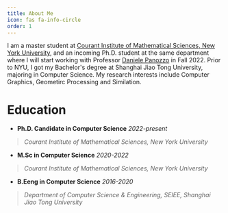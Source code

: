 ```yaml
---
title: About Me
icon: fas fa-info-circle
order: 1
---
```


I am a master student at [Courant Institute of Mathematical Sciences, New York University](https://cs.nyu.edu/home/index.html), and an incoming Ph.D. student at the same department where I will start working with Professor [Daniele Panozzo](https://cims.nyu.edu/gcl/daniele.html) in Fall 2022. Prior to NYU, I got my Bachelor's degree at Shanghai Jiao Tong University, majoring in Computer Science. My research interests include Computer Graphics, Geometirc Processing and Similation.

# Education

+ **Ph.D. Candidate in Computer Science** *2022-present*   
> *Courant Institute of Mathematical Sciences, New York University* 

+ **M.Sc in Computer Science** *2020-2022*
> *Courant Institute of Mathematical Sciences, New York University* 

+ **B.Eeng in Computer Science** *2016-2020*
> *Department of Computer Science & Engineering, SEIEE, Shanghai Jiao Tong University*





<!--
Add Markdown syntax content to file `_tabs/about.md`{: .filepath } and it will show up on this page.
{: .prompt-tip }

-->



